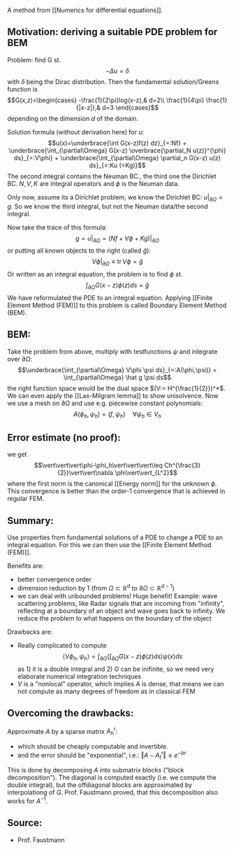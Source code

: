 A method from [[Numerics for differential equations]]. 


## Motivation: deriving a suitable PDE problem for BEM
Problem: find G st.
$$-\Delta u=\delta$$
with $\delta$ being the Dirac distribution. Then the fundamental solution/Greens function is
$$G(x,z)=\begin{cases}
-\frac{1}{2\pi}log(x-z),& d=2\\
\frac{1}{4\pi} \frac{1}{|x-z|},& d=3
\end{cases}$$
depending on the dimension $d$ of the domain.

Solution formula (without derivation here) for $u$:
$$u(x)=\underbrace{\int G(x-z)f(z) dz}_{=:Nf} + \underbrace{\int_{\partial\Omega} G(x-z) \overbrace{\partial_N u(z)}^{\phi} ds}_{=:V\phi} + \underbrace{\int_{\partial\Omega} \partial_n G(x-z) u(z) ds}_{=:Ku (=Kg)}$$
The second integral contains the Neuman BC., the third one the Dirichlet BC.
$N,V,K$ are integral operators and $\phi$ is the Neuman data.

Only now, assume its a Dirichlet problem, we know the Dirichlet BC: $u\vert_{\partial\Omega} = g$. So we know the third integral, but not the Neuman data/the second integral.

Now take the trace of this formula:
$$g=u\vert_{\partial\Omega} = \left(Nf+V\phi+Kg\right)\vert_{\partial\Omega}$$
or putting all known objects to the right (called $\hat g$):
$$V\phi\vert_{\partial\Omega}\equiv\operatorname{tr} V\phi = \hat g$$
Or written as an integral equation, the problem is to find $\phi$ st.
$$\int_{\partial\Omega} G(x-z)\phi(z)ds = \hat g$$
We have reformulated the PDE to an integral equation. Applying [[Finite Element Method (FEM)]] to this problem is called Boundary Element Method (BEM).


## BEM:
Take the problem from above, multiply with testfunctions $\psi$ and integrate over ${\partial\Omega}$:
$$\underbrace{\int_{\partial\Omega} V\phi \psi ds}_{=:A(\phi,\psi)} = \int_{\partial\Omega} \hat g \psi ds$$
the right function space would be the dual space $(V:= H^{\frac{1}{2}})^*$. We can even apply the [[Lax-Milgram lemma]] to show unisolvence.
Now we use a mesh on ${\partial\Omega}$ and use e.g. piecewise constant polynomials:
$$A(\phi_h,\psi_h) = (f,\psi_h)\quad \forall \psi_h\in V_h$$


## Error estimate (no proof):
we get
$$\vert\vert\vert\phi-\phi_h\vert\vert\vert\leq Ch^{\frac{3}{2}}\vert\vert\nabla \phi\vert\vert_{L^2}$$
where the first norm is the canonical [[Energy norm]] for the unknown $\phi$. This convergence is better than the order-1 convergence that is achieved in regular FEM.


## Summary:
Use properties from fundamental solutions of a PDE to change a PDE to an integral equation.
For this we can then use the [[Finite Element Method (FEM)]].

Benefits are:
+ better convergence order
+ dimension reduction by 1 (from $\Omega\subset\mathbb{R}^d$ to $\partial\Omega\subset\mathbb{R}^{d-1}$)
+ we can deal with unbounded problems! Huge benefit! Example: wave scattering problems, like Radar signals that are incoming from "infinity", reflecting at a boundary of an object and wave goes back to infinity. We reduce the problem to what happens on the boundary of the object

Drawbacks are:
- Really complicated to compute $$\left\langle V\phi_h,\psi_h \right\rangle=\int_{\partial\Omega} \left(\int_{\partial\Omega} G(x-z)\phi(z)ds \right) \psi(x)ds$$ as 1) it is a double integral and 2) $G$ can be inifinite, so we need very elaborate numerical integration techniques
- $V$ is a "nonlocal" operator, which implies $A$ is dense, that means we can not compute as many degrees of freedom as in classical FEM


## Overcoming the drawbacks:
Approximate $A$ by a sparse matrix $A_h^r$:
- which should be cheaply computable and invertible.
- and the error should be "exponential", i.e.: $\Vert A-A_t^r\Vert \leq e^{-br}$

This is done by decomposing $A$ into submatrix blocks ("block decomposition"). The diagonal is computed exactly (i.e. we compute the double integral), but the offdiagonal blocks are approximated by interpolationg of $G$. Prof. Faustmann proved, that this decomposition also works for $A^{-1}$.


## Source:
- Prof. Faustmann
